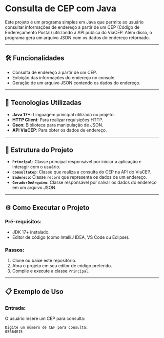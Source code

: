 # Consulta de CEP com Java

Este projeto é um programa simples em Java que permite ao usuário consultar informações de endereço a partir de um CEP (Código de Endereçamento Postal) utilizando a API pública do ViaCEP. Além disso, o programa gera um arquivo JSON com os dados do endereço retornado.

---

## 🛠️ Funcionalidades

- Consulta de endereço a partir de um CEP.
- Exibição das informações do endereço no console.
- Geração de um arquivo JSON contendo os dados do endereço.

---

## 🚀 Tecnologias Utilizadas

- **Java 17+**: Linguagem principal utilizada no projeto.
- **HTTP Client**: Para realizar requisições HTTP.
- **Gson**: Biblioteca para manipulação de JSON.
- **API ViaCEP**: Para obter os dados de endereço.

---

## 📂 Estrutura do Projeto

- **`Principal`**: Classe principal responsável por iniciar a aplicação e interagir com o usuário.
- **`ConsultaCep`**: Classe que realiza a consulta do CEP na API do ViaCEP.
- **`Endereco`**: Classe `record` que representa os dados de um endereço.
- **`GeradorDeArquivo`**: Classe responsável por salvar os dados do endereço em um arquivo JSON.

---

## ⚙️ Como Executar o Projeto

### Pré-requisitos:
- JDK 17+ instalado.
- Editor de código (como IntelliJ IDEA, VS Code ou Eclipse).

### Passos:
1. Clone ou baixe este repositório.
2. Abra o projeto em seu editor de código preferido.
3. Compile e execute a classe `Principal`.

---

## 📋 Exemplo de Uso

### Entrada:
O usuário insere um CEP para consulta:
```text
Digite um número de CEP para consulta:
05664015
